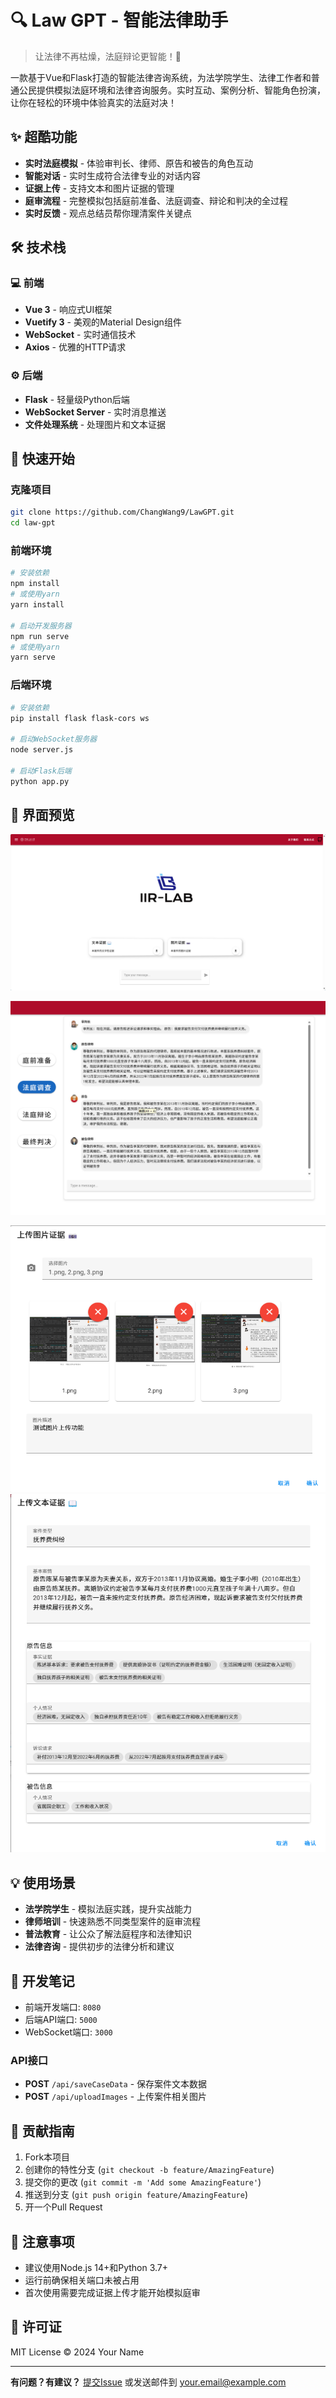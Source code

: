 
# 🔍 Law GPT - 智能法律助手

> 让法律不再枯燥，法庭辩论更智能！💯

一款基于Vue和Flask打造的智能法律咨询系统，为法学院学生、法律工作者和普通公民提供模拟法庭环境和法律咨询服务。实时互动、案例分析、智能角色扮演，让你在轻松的环境中体验真实的法庭对决！

## ✨ 超酷功能

* **实时法庭模拟** - 体验审判长、律师、原告和被告的角色互动
* **智能对话** - 实时生成符合法律专业的对话内容
* **证据上传** - 支持文本和图片证据的管理
* **庭审流程** - 完整模拟包括庭前准备、法庭调查、辩论和判决的全过程
* **实时反馈** - 观点总结员帮你理清案件关键点

## 🛠️ 技术栈

### 💻 前端

* **Vue 3** - 响应式UI框架
* **Vuetify 3** - 美观的Material Design组件
* **WebSocket** - 实时通信技术
* **Axios** - 优雅的HTTP请求

### ⚙️ 后端

* **Flask** - 轻量级Python后端
* **WebSocket Server** - 实时消息推送
* **文件处理系统** - 处理图片和文本证据

## 🚀 快速开始

### 克隆项目

```bash
git clone https://github.com/ChangWang9/LawGPT.git
cd law-gpt
```

### 前端环境

```bash
# 安装依赖
npm install
# 或使用yarn
yarn install

# 启动开发服务器
npm run serve
# 或使用yarn
yarn serve
```

### 后端环境

```bash
# 安装依赖
pip install flask flask-cors ws

# 启动WebSocket服务器
node server.js

# 启动Flask后端
python app.py
```

## 📱 界面预览

![1742456215208](./image/README/1742456215208.png)

![1742456290877](image/README/1742456290877.png)

![1742456324197](image/README/1742456324197.png)![1742456329785](image/README/1742456329785.png)


## 💡 使用场景

* **法学院学生** - 模拟法庭实践，提升实战能力
* **律师培训** - 快速熟悉不同类型案件的庭审流程
* **普法教育** - 让公众了解法庭程序和法律知识
* **法律咨询** - 提供初步的法律分析和建议

## 🔧 开发笔记

* 前端开发端口: `8080`
* 后端API端口: `5000`
* WebSocket端口: `3000`

### API接口

* **POST** `/api/saveCaseData` - 保存案件文本数据
* **POST** `/api/uploadImages` - 上传案件相关图片

## 🤝 贡献指南

1. Fork本项目
2. 创建你的特性分支 (`git checkout -b feature/AmazingFeature`)
3. 提交你的更改 (`git commit -m 'Add some AmazingFeature'`)
4. 推送到分支 (`git push origin feature/AmazingFeature`)
5. 开一个Pull Request

## 📝 注意事项

* 建议使用Node.js 14+和Python 3.7+
* 运行前确保相关端口未被占用
* 首次使用需要完成证据上传才能开始模拟庭审

## 📜 许可证

MIT License © 2024 Your Name

---

**有问题？有建议？** [提交Issue](https://github.com/yourusername/law-gpt/issues) 或发送邮件到 your.email@example.com
